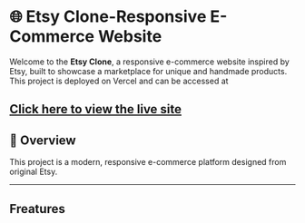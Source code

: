 # 🌐 Etsy Clone-Responsive E-Commerce Website

Welcome to the **Etsy Clone**, a responsive e-commerce website inspired by Etsy, built to showcase a marketplace for unique and handmade products. This project is deployed on Vercel and can be accessed at

[Click here to view the live site](https://etsy-resposive-repo.vercel.app)
---

## 🔎 Overview

This project is a modern, responsive e-commerce platform designed from original Etsy. 

---
##  Freatures

